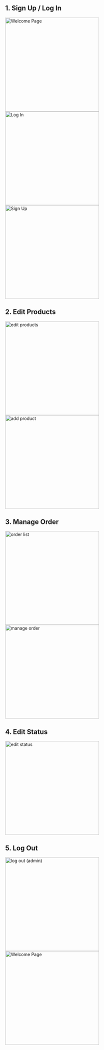 ## 1. Sign Up / Log In

<img width="300" alt="Welcome Page" src="https://user-images.githubusercontent.com/81685914/117622535-a889e500-b1ad-11eb-8eea-a16cc7052514.png">  <img width="300" alt="Log In" src="https://user-images.githubusercontent.com/81685914/117622939-251cc380-b1ae-11eb-9c9e-343711744930.png">  <img width="300" alt="Sign Up" src="https://user-images.githubusercontent.com/81685914/117622617-c8210d80-b1ad-11eb-8716-e6cf8f3ea6a3.png">

## 2. Edit Products

<img width="300" alt="edit products" src="https://user-images.githubusercontent.com/81685914/117623883-4500b700-b1af-11eb-9d88-6aa53bcca68e.png"> <img width="300" alt="add product" src="https://user-images.githubusercontent.com/81685914/117623952-59dd4a80-b1af-11eb-98b1-a7977250aae1.png">

## 3. Manage Order

<img width="300" alt="order list" src="https://user-images.githubusercontent.com/81685914/117624013-6792d000-b1af-11eb-85a7-23f703164e6d.png">  <img width="300" alt="manage order" src="https://user-images.githubusercontent.com/81685914/117624038-6eb9de00-b1af-11eb-95e1-5aaa1195bbba.png">

## 4. Edit Status

<img width="300" alt="edit status" src="https://user-images.githubusercontent.com/81685914/117624321-c0626880-b1af-11eb-8158-e5b4a87107bf.png">

## 5. Log Out

<img width="300" alt="log out (admin)" src="https://user-images.githubusercontent.com/81685914/117625325-df152f00-b1b0-11eb-8492-a606419400c8.png"> <img width="300" alt="Welcome Page" src="https://user-images.githubusercontent.com/81685914/117624389-d4a66580-b1af-11eb-9fcd-df3e12514d4b.png">



